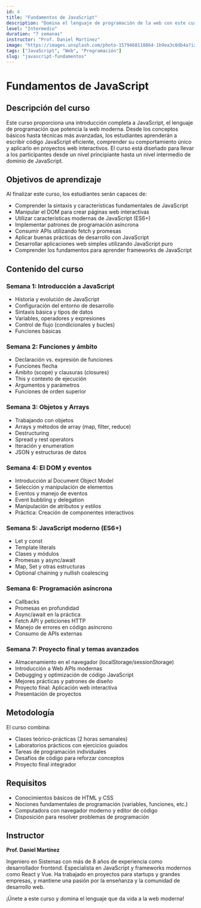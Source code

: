 ```yaml
---
id: 4
title: "Fundamentos de JavaScript"
description: "Domina el lenguaje de programación de la web con este curso completo para principiantes y nivel intermedio."
level: "Intermedio"
duration: "7 semanas"
instructor: "Prof. Daniel Martínez"
image: "https://images.unsplash.com/photo-1579468118864-1b9ea3c0db4a?ixlib=rb-4.0.3&auto=format&fit=crop&w=300&q=80"
tags: ["JavaScript", "Web", "Programación"]
slug: "javascript-fundamentos"
---
```


# Fundamentos de JavaScript

## Descripción del curso

Este curso proporciona una introducción completa a JavaScript, el lenguaje de programación que potencia la web moderna. Desde los conceptos básicos hasta técnicas más avanzadas, los estudiantes aprenderán a escribir código JavaScript eficiente, comprender su comportamiento único y aplicarlo en proyectos web interactivos. El curso está diseñado para llevar a los participantes desde un nivel principiante hasta un nivel intermedio de dominio de JavaScript.

## Objetivos de aprendizaje

Al finalizar este curso, los estudiantes serán capaces de:

- Comprender la sintaxis y características fundamentales de JavaScript
- Manipular el DOM para crear páginas web interactivas
- Utilizar características modernas de JavaScript (ES6+)
- Implementar patrones de programación asíncrona
- Consumir APIs utilizando fetch y promesas
- Aplicar buenas prácticas de desarrollo con JavaScript
- Desarrollar aplicaciones web simples utilizando JavaScript puro
- Comprender los fundamentos para aprender frameworks de JavaScript

## Contenido del curso

### Semana 1: Introducción a JavaScript
- Historia y evolución de JavaScript
- Configuración del entorno de desarrollo
- Sintaxis básica y tipos de datos
- Variables, operadores y expresiones
- Control de flujo (condicionales y bucles)
- Funciones básicas

### Semana 2: Funciones y ámbito
- Declaración vs. expresión de funciones
- Funciones flecha
- Ámbito (scope) y clausuras (closures)
- This y contexto de ejecución
- Argumentos y parámetros
- Funciones de orden superior

### Semana 3: Objetos y Arrays
- Trabajando con objetos
- Arrays y métodos de array (map, filter, reduce)
- Destructuring
- Spread y rest operators
- Iteración y enumeration
- JSON y estructuras de datos

### Semana 4: El DOM y eventos
- Introducción al Document Object Model
- Selección y manipulación de elementos
- Eventos y manejo de eventos
- Event bubbling y delegation
- Manipulación de atributos y estilos
- Práctica: Creación de componentes interactivos

### Semana 5: JavaScript moderno (ES6+)
- Let y const
- Template literals
- Clases y módulos
- Promesas y async/await
- Map, Set y otras estructuras
- Optional chaining y nullish coalescing

### Semana 6: Programación asíncrona
- Callbacks
- Promesas en profundidad
- Async/await en la práctica
- Fetch API y peticiones HTTP
- Manejo de errores en código asíncrono
- Consumo de APIs externas

### Semana 7: Proyecto final y temas avanzados
- Almacenamiento en el navegador (localStorage/sessionStorage)
- Introducción a Web APIs modernas
- Debugging y optimización de código JavaScript
- Mejores prácticas y patrones de diseño
- Proyecto final: Aplicación web interactiva
- Presentación de proyectos

## Metodología

El curso combina:
- Clases teórico-prácticas (2 horas semanales)
- Laboratorios prácticos con ejercicios guiados
- Tareas de programación individuales
- Desafíos de código para reforzar conceptos
- Proyecto final integrador

## Requisitos

- Conocimientos básicos de HTML y CSS
- Nociones fundamentales de programación (variables, funciones, etc.)
- Computadora con navegador moderno y editor de código
- Disposición para resolver problemas de programación

## Instructor

**Prof. Daniel Martínez**

Ingeniero en Sistemas con más de 8 años de experiencia como desarrollador frontend. Especialista en JavaScript y frameworks modernos como React y Vue. Ha trabajado en proyectos para startups y grandes empresas, y mantiene una pasión por la enseñanza y la comunidad de desarrollo web.

¡Únete a este curso y domina el lenguaje que da vida a la web moderna!
